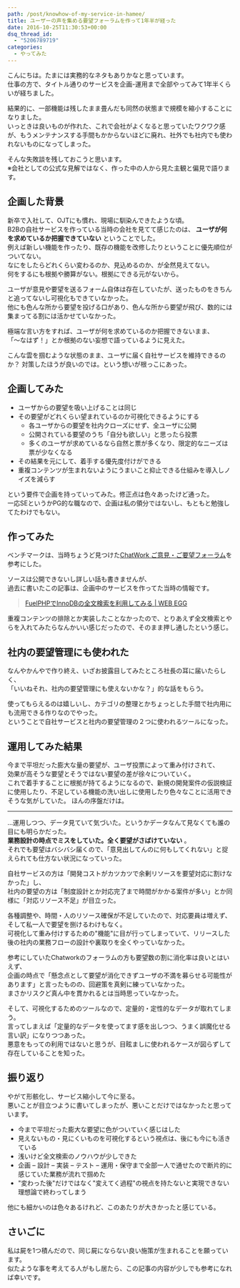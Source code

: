 ```yaml
---
path: /post/knowhow-of-my-service-in-hamee/
title: ユーザーの声を集める要望フォーラムを作って1年半が経った
date: 2016-10-25T11:30:53+00:00
dsq_thread_id:
  - "5206789719"
categories:
  - やってみた
---
```

こんにちは。たまには実務的なネタもありかなと思っています。  
仕事の方で、タイトル通りのサービスを企画-運用まで全部やってみて1年半くらいが経ちました。

結果的に、一部機能は残したまま畳んだも同然の状態まで規模を縮小することになりました。  
いっときは良いものが作れた、これで会社がよくなると思っていたワクワク感が、もうメンテナンスする手間もかからないほどに廃れ、社外でも社内でも使われないものになってしまった。

そんな失敗談を残しておこうと思います。  
※会社としての公式な見解ではなく、作った中の人から見た主観と偏見で語ります。

<!--more-->

企画した背景
----------------------------------------

新卒で入社して、OJTにも慣れ、現場に馴染んできたような頃。  
B2Bの自社サービスを作っている当時の会社を見てて感じたのは、 **ユーザが何を求めているか把握できていない** ということでした。  
例えば新しい機能を作ったり、既存の機能を改修したりということに優先順位がついてない。  
なにをしたらどれくらい変わるのか、見込めるのか、が全然見えてない。  
何をするにも根拠や勝算がない。根拠にできる元がないから。

ユーザが意見や要望を送るフォーム自体は存在していたが、送ったものをきちんと追ってないし可視化もできていなかった。  
他にも色んな所から要望を投げる口があり、色んな所から要望が飛び、数的には集まってる割には活かせていなかった。

極端な言い方をすれば、ユーザが何を求めているのか把握できないまま、  
「〜なはず！」とか根拠のない妄想で語っているように見えた。

こんな雲を掴むような状態のまま、ユーザに届く自社サービスを維持できるのか？ 対策したほうが良いのでは。という想いが根っこにあった。

企画してみた
----------------------------------------

  * ユーザからの要望を吸い上げることは同じ
  * その要望がどれくらい望まれているのか可視化できるようにする 
      * 各ユーザからの要望を社内クローズにせず、全ユーザに公開
      * 公開されている要望のうち「自分も欲しい」と思ったら投票
      * 多くのユーザが求めているなら自然と票が多くなり、限定的なニーズは票が少なくなる
  * その結果を元にして、着手する優先度付けができる
  * 重複コンテンツが生まれないようにうまいこと抑止できる仕組みを導入しノイズを減らす

という要件で企画を持っていってみた。修正点は色々あったけど通った。  
一応SEというかPG的な職なので、企画は私の領分ではないし、もともと勉強してたわけでもない。

作ってみた
----------------------------------------

ベンチマークは、当時ちょうど見つけた[ChatWork ご意見・ご要望フォーラム](http://feedback-ja.chatwork.com/forums/269086-chatwork-%E3%81%94%E6%84%8F%E8%A6%8B-%E3%81%94%E8%A6%81%E6%9C%9B%E3%83%95%E3%82%A9%E3%83%BC%E3%83%A9%E3%83%A0)を参考にした。

ソースは公開できないし詳しい話も書きませんが、  
過去に書いたこの記事は、企画中のサービスを作ってた当時の情報です。

> [FuelPHPでInnoDBの全文検索を利用してみる \| WEB EGG](/post/how-to-implement-fulltext-search-with-fuelphp/)

重複コンテンツの排除とか実装したことなかったので、とりあえず全文検索とやらを入れてみたらなんかいい感じだったので、そのまま押し通したという感じ。

社内の要望管理にも使われた
----------------------------------------

なんやかんやで作り終え、いざお披露目してみたところ社長の耳に届いたらしく、  
「いいねそれ、社内の要望管理にも使えないかな？」的な話をもらう。

使ってもらえるのは嬉しいし、カテゴリの整理とかちょっとした手間で社内用にも流用できる作りなのでやった。  
ということで自社サービスと社内の要望管理の２つに使われるツールになった。

運用してみた結果
----------------------------------------

今まで平坦だった膨大な量の要望が、ユーザ投票によって重み付けされて、  
効果が高そうな要望とそうではない要望の差が徐々についていく。  
これで着手することに根拠が持てるようになるので、新規の開発案件の仮説検証に使用したり、不足している機能の洗い出しに使用したり色々なことに活用できそうな気がしていた。 ほんの序盤だけは。

* * *

…運用しつつ、データ見ていて気づいた。というかデータなんて見なくても誰の目にも明らかだった。  
**業務設計の時点でミスをしていた。全く要望がさばけていない** 。  
それでも要望はバシバシ届くので、「意見出してんのに何もしてくれない」と捉えられても仕方ない状況になっていった。

自社サービスの方は「開発コストがカツカツで余剰リソースを要望対応に割けなかった」し、  
社内の要望の方は「制度設計とか対応完了まで時間がかかる案件が多い」とか同様に「対応リソース不足」が目立った。

各種調整や、時間・人のリソース確保が不足していたので、対応要員は増えず、そして私一人で要望を捌けるわけもなく。  
可視化して重み付けするための"機能"に目が行ってしまっていて、リリースした後の社内の業務フローの設計や裏取りを全くやっていなかった。

参考にしていたChatworkのフォーラムの方も要望数の割に消化率は良いとはいえず、  
企画の時点で「懸念点として要望が消化できずユーザの不満を募らせる可能性があります」と言ったものの、回避策を真剣に練っていなかった。  
まさかリスクど真ん中を貫かれるとは当時思っていなかった。

そして、可視化するためのツールなので、定量的・定性的なデータが取れてしまう。  
言ってしまえば「定量的なデータを使ってます感を出しつつ、うまく誤魔化せる言い訳」になりつつあった。  
悪意をもっての利用ではないと思うが、目眩ましに使われるケースが図らずして存在していることを知った。

振り返り
----------------------------------------

やがて形骸化し、サービス縮小して今に至る。  
悪いことが目立つように書いてしまったが、悪いことだけではなかったと思っています。

  * 今まで平坦だった膨大な要望に色がついていく感じはした
  * 見えないもの・見にくいものを可視化するという視点は、後にも今にも活きている
  * 浅いけど全文検索のノウハウが少しできた
  * 企画 – 設計 – 実装 – テスト – 運用・保守まで全部一人で通せたので断片的に感じていた業務が流れで掴めた
  * "変わった後"だけではなく"変えてく過程"の視点を持たないと実現できない理想論で終わってしまう

他にも細かいのは色々あるけれど、このあたりが大きかったと感じている。

さいごに
----------------------------------------

私は屍を1つ積んだので、同じ屍にならない良い施策が生まれることを願っています。  
似たような事を考えてる人がもし居たら、この記事の内容が少しでも参考になれば幸いです。

<div style="font-size:0px;height:0px;line-height:0px;margin:0;padding:0;clear:both">
</div>